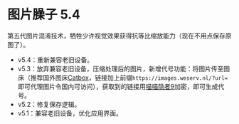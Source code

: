 # 图片臊子 5.4

第五代图片混淆技术，牺牲少许视觉效果获得抗等比缩放能力（现在不用点保存原图了）。

- v5.4：重新兼容老旧设备。
- v5.3：放弃兼容老旧设备，压缩处理后的图片，新增代号功能：将图片传至图床（推荐国外图床[Catbox](https://catbox.moe)，链接加上前缀`https://images.weserv.nl/?url=`即可代理图片令国内可访问），获取到的链接用[喵喵隐者9](https://yinzhe9.netlify.app)加密，即可生成代号。
- v5.2：修复保存逻辑。
- v5.1：兼容老旧设备，优化应用界面。
